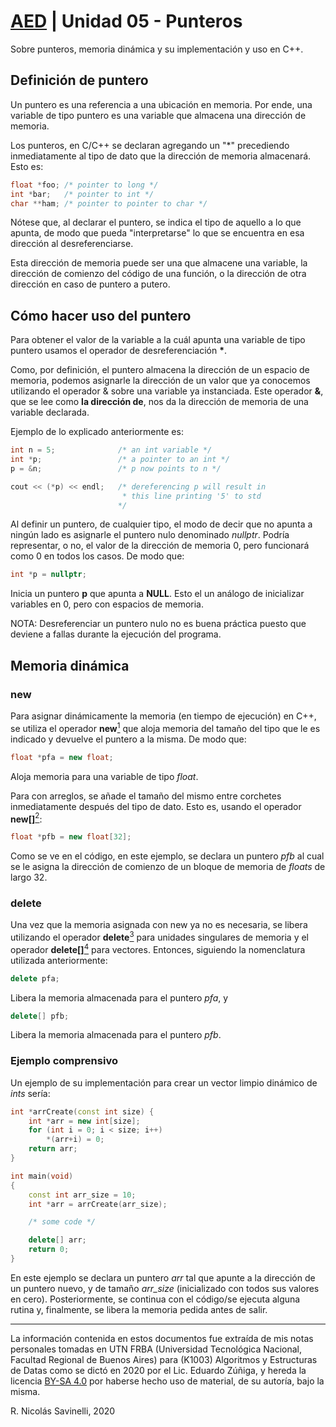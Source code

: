 # [AED](https://rnsavinelli.github.io/files/notes/algorithms_and_data_structures/ads.html) | Unidad 05 - Punteros

Sobre punteros, memoria dinámica y su implementación y uso en C++.

## Definición de puntero

Un puntero es una referencia a una ubicación en memoria.
Por ende, una variable de tipo puntero es una variable que
almacena una dirección de memoria.

Los punteros, en C/C++ se declaran agregando un "\*" precediendo inmediatamente al tipo de dato que la dirección de memoria almacenará. Esto es:

```cpp
float *foo; /* pointer to long */
int *bar;   /* pointer to int */
char **ham; /* pointer to pointer to char */
```

Nótese que, al declarar el puntero, se indica el tipo de aquello a lo que
apunta, de modo que pueda "interpretarse" lo que se
encuentra en esa dirección al desreferenciarse.

Esta dirección de memoria puede ser una que almacene
una variable, la dirección de comienzo del código de una
función, o la dirección de otra dirección en caso de puntero
a putero.

## Cómo hacer uso del puntero

Para obtener el valor de la variable a la cuál
apunta una variable de tipo puntero usamos el
operador de desreferenciación <b>*</b>.

Como, por definición, el puntero almacena la dirección de un espacio de memoria,
podemos asignarle la dirección de un valor que ya conocemos utilizando
el operador & sobre una variable ya instanciada. Este operador **&**, que se lee como
**la dirección de**, nos da la dirección de memoria de una variable declarada.

Ejemplo de lo explicado anteriormente es:

```cpp
int n = 5;              /* an int variable */
int *p;                 /* a pointer to an int */
p = &n;                 /* p now points to n */

cout << (*p) << endl;   /* dereferencing p will result in
                         * this line printing '5' to std
                        */
```

Al definir un puntero, de cualquier tipo, el modo de decir que no apunta a
ningún lado es asignarle el puntero nulo denominado *nullptr*. Podría representar, o no,
el valor de la dirección de memoria 0, pero funcionará como 0 en todos los casos. De modo que:

```cpp
int *p = nullptr;
```

Inicia un puntero **p** que apunta a **NULL**. Esto el un análogo de inicializar variables
en 0, pero con espacios de memoria.

NOTA: Desreferenciar un puntero nulo no es buena práctica puesto que deviene a fallas durante la ejecución del programa.

## Memoria dinámica

### new

Para asignar dinámicamente la memoria (en tiempo de ejecución) en C++, se utiliza
el operador **new**[<sup>1</sup>](https://www.cplusplus.com/reference/new/operator%20new/)
 que aloja memoria del tamaño del tipo que le es indicado y devuelve el puntero
a la misma. De modo que:

```cpp
float *pfa = new float;
```

Aloja memoria para una variable de tipo *float*.

Para con arreglos, se añade el tamaño del mismo entre corchetes inmediatamente
después del tipo de dato. Esto es, usando el operador **new[]**[<sup>2</sup>](https://www.cplusplus.com/reference/new/operator%20new[]/):

```cpp
float *pfb = new float[32];
```

Como se ve en el código, en este ejemplo, se declara un puntero *pfb* al cual
se le asigna la dirección de comienzo de un bloque de memoria de *floats*
de largo 32.

### delete

Una vez que la memoria asignada con new ya no es
necesaria, se libera utilizando el operador **delete**[<sup>3</sup>](https://www.cplusplus.com/reference/new/operator%20delete/)
para unidades singulares de memoria y el operador **delete[]**[<sup>4</sup>](https://www.cplusplus.com/reference/new/operator%20delete[]/)
para vectores. Entonces, siguiendo la nomenclatura utilizada anteriormente:

```cpp
delete pfa;
```

Libera la memoria almacenada para el puntero *pfa*, y

```cpp
delete[] pfb;
```

Libera la memoria almacenada para el puntero *pfb*.


### Ejemplo comprensivo

Un ejemplo de su implementación para crear un vector limpio dinámico de *ints* sería:

```cpp
int *arrCreate(const int size) {
    int *arr = new int[size];
    for (int i = 0; i < size; i++)
        *(arr+i) = 0;
    return arr;
}

int main(void)
{
    const int arr_size = 10;
    int *arr = arrCreate(arr_size);

    /* some code */

    delete[] arr;
    return 0;
}
```

En este ejemplo se declara un puntero *arr* tal que apunte a la dirección
de un puntero nuevo, y de tamaño *arr_size* (inicializado con todos sus valores en cero).
Posteriormente, se continua con el código/se ejecuta alguna rutina y,
finalmente, se libera la memoria pedida antes de salir.

----------------------------------------------
La información contenida en estos documentos fue extraída de mis notas personales tomadas en UTN FRBA (Universidad Tecnológica Nacional, Facultad Regional de Buenos Aires) para (K1003) Algoritmos y Estructuras de Datas como se dictó en 2020 por el Lic. Eduardo Zúñiga, y hereda la licencia [BY-SA 4.0](https://creativecommons.org/licenses/by-sa/4.0/) por haberse hecho uso de material, de su autoría, bajo la misma.

R. Nicolás Savinelli, 2020

